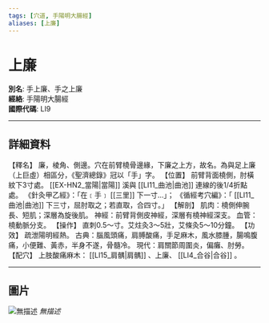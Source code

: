 ```yaml
---
tags: [穴道, 手陽明大腸經]
aliases: [上廉]
---
```


# 上廉

**別名**: 手上廉、手之上廉  
**經絡**: 手陽明大腸經  
**國際代碼**: LI9  

---

## 詳細資料
【釋名】
廉，棱角、側邊。穴在前臂橈骨邊緣，下廉之上方，故名。為與足上廉（上巨虛）相區分，《聖濟總錄》冠以「手」字。
【位置】
前臂背面橈側，肘橫紋下3寸處。 [[EX-HN2_當陽|當陽]] 溪與 [[LI11_曲池|曲池]] 連線的後1/4折點處。
《針灸甲乙經》：「在﹝手﹞ [[三里]] 下一寸…」；
《循經考穴編》：「 [[LI11_曲池|曲池]] 下三寸，屈肘取之；若直取，合四寸。」
【解剖】
肌肉：橈側伸腕長、短肌；深層為旋後肌。
神經：前臂背側皮神經，深層有橈神經深支。
血管：橈動脈分支。
【操作】
直刺0.5～寸。艾炷灸3～5壯，艾條灸5～10分鐘。
【功效】
疏泄陽明經熱。
古典：腦風頭痛，肩膊酸痛，手足麻木，風水膝腫，腸鳴腹痛，小便難、黃赤，半身不遂，骨髓冷。
現代：肩關節周圍炎，偏癱、肘勞。
【配穴】
上肢酸痛麻木： [[LI15_肩髃|肩髃]] 、上廉、 [[LI4_合谷|合谷]] 。

---

## 圖片
![無描述](https://yibian.hopto.org/pic/shu16/99.gif)
_無描述_

